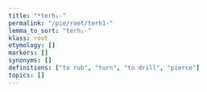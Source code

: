 ```yaml
---
title: "*terh₁-"
permalink: "/pie/root/terh1-"
lemma_to_sort: "terh₁-"
klass: root
etymology: []
markers: []
synonyms: []
definitions: ["to rub", "turn", "to drill", "pierce"]
topics: []
---
```

